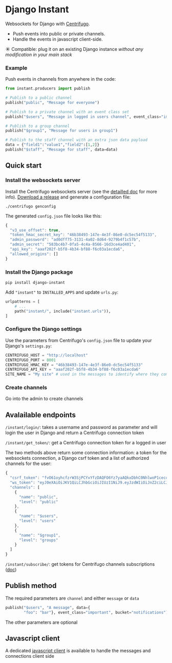 # Django Instant

Websockets for Django with [Centrifugo](https://github.com/centrifugal/centrifugo).

* Push events into public or private channels.
* Handle the events in javascript client-side.

:sunny: Compatible: plug it on an existing Django instance _without any modification in your main stack_

### Example

Push events in channels from anywhere in the code:

  ```python
from instant.producers import publish
  
# Publish to a public channel
publish("public", "Message for everyone")

# Publish to a private channel with an event class set
publish("$users", "Message in logged in users channel", event_class="important")

# Publish to a group channel
publish("$group1", "Message for users in group1")

# Publish to the staff channel with an extra json data payload
data = {"field1":"value1","field2":[1,2]}
publish("$staff", "Message for staff", data=data)
  ```

## Quick start

### Install the websockets server

Install the Centrifugo websockets server (see the [detailled doc](https://centrifugal.github.io/centrifugo/server/install/) 
for more info). [Download a release](https://github.com/centrifugal/centrifugo/releases/latest) 
and generate a configuration file:

```
./centrifugo genconfig
```

The generated `config.json` file looks like this:

```javascript
{
  "v3_use_offset": true,
  "token_hmac_secret_key": "46b38493-147e-4e3f-86e0-dc5ec54f5133",
  "admin_password": "ad0dff75-3131-4a02-8d64-9279b4f1c57b",
  "admin_secret": "583bc4b7-0fa5-4c4a-8566-16d3ce4ad401",
  "api_key": "aaaf202f-b5f8-4b34-bf88-f6c03a1ecda6",
  "allowed_origins": []
}
```

### Install the Django package

```
pip install django-instant
```

Add `"instant"` to `INSTALLED_APPS` and update `urls.py`:

```python
urlpatterns = [
    # ...
    path("instant/", include("instant.urls")),
]
```

### Configure the Django settings

Use the parameters from Centrifugo's `config.json` file to update your Django's `settings.py`:

```python
CENTRIFUGO_HOST = "http://localhost"
CENTRIFUGO_PORT = 8001
CENTRIFUGO_HMAC_KEY = "46b38493-147e-4e3f-86e0-dc5ec54f5133"
CENTRIFUGO_API_KEY = "aaaf202f-b5f8-4b34-bf88-f6c03a1ecda6"
SITE_NAME = "My site" # used in the messages to identify where they come from
```

### Create channels

Go into the admin to create channels

## Avalailable endpoints

`/instant/login/`: takes a username and password as parameter and will login the
user in Django and return a Centrifugo connection token

`/instant/get_token/`: get a Centrifugo connection token for a logged in user

The two methods above return some connection information: a token for
the websockets connection, a Django csrf token and a list of authorized
channels for the user:

```javascript
{
  "csrf_token": "fvO61oyhcfzrW3SjPCYxYfzDAQFO6Yz7yaAQkxDbhC0NhlwoP1cecqLEYv8SCDLK",
  "ws_token": "eyJ0eXAiOiJKV1QiLCJhbGciOiJIUzI1NiJ9.eyJzdWIiOiJnZ2ciLCJleHAiOjE2M..",
  "channels": [
    {
      "name": "public",
      "level": "public"
    },
    {
      "name": "$users",
      "level": "users"
    },
    {
      "name": "$group1",
      "level": "groups"
    }
  ]
}
```

`/instant/subscribe/`: get tokens for Centrifugo channels subscriptions 
([doc](https://centrifugal.github.io/centrifugo/server/private_channels/))

## Publish method

The required parameters are `channel` and either `message` or `data`

```python
publish("$users", "A message", data={
        "foo": "bar"}, event_class="important", bucket="notifications")
```

The other parameters are optional

## Javascript client

A dedicated [javascript client](https://github.com/synw/djangoinstant) is available
to handle the messages and connections client side


